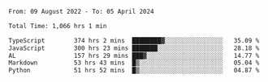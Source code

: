 
<!--START_SECTION:waka-->

```txt
From: 09 August 2022 - To: 05 April 2024

Total Time: 1,066 hrs 1 min

TypeScript        374 hrs 2 mins  ████████▓░░░░░░░░░░░░░░░░   35.09 %
JavaScript        300 hrs 23 mins ███████░░░░░░░░░░░░░░░░░░   28.18 %
AL                157 hrs 29 mins ███▓░░░░░░░░░░░░░░░░░░░░░   14.77 %
Markdown          53 hrs 43 mins  █▒░░░░░░░░░░░░░░░░░░░░░░░   05.04 %
Python            51 hrs 52 mins  █▒░░░░░░░░░░░░░░░░░░░░░░░   04.87 %
```

<!--END_SECTION:waka-->











